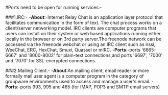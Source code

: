 #Ports need to be open for running services:-

###1.IRC:-
-**About**:-Internet Relay Chat is an application layer protocol that facilitates communication in the form of text. The chat process works on a client/server networking model. IRC clients are computer programs that users can install on their system or web based applications running either locally in the browser or on 3rd party server.The freenode network can be accessed via the freenode webchat or using an IRC client such as irssi, WeeChat, ERC, HexChat, Smuxi, Quassel or mIRC.
-**Ports**:-ports '6665-6667' and '8000-8002' for plain-text connections,and  ports '6697', '7000' and '7070' for SSL-encrypted connections.


###2.Mailing Client:-
-**About**:An mailing client, email reader or more formally mail user agent is a computer program in the category of groupware environments used to access and manage a user's email.
-**Ports**:-ports 993, 995 and 465 (for IMAP, POP3 and SMTP email servers)

